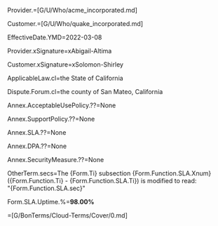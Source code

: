 Provider.=[G/U/Who/acme_incorporated.md]

Customer.=[G/U/Who/quake_incorporated.md]

EffectiveDate.YMD=2022-03-08

Provider.xSignature=xAbigail-Altima

Customer.xSignature=xSolomon-Shirley

ApplicableLaw.cl=the State of California

Dispute.Forum.cl=the county of San Mateo, California

Annex.AcceptableUsePolicy.??=None

Annex.SupportPolicy.??=None

Annex.SLA.??=None

Annex.DPA.??=None

Annex.SecurityMeasure.??=None

OtherTerm.secs=The {Form.Ti} subsection {Form.Function.SLA.Xnum} ({Form.Function.Ti} - {Form.Function.SLA.Ti}) is modified to read:<br>"{Form.Function.SLA.sec}"

Form.SLA.Uptime.%=<b>98.00%</b>



=[G/BonTerms/Cloud-Terms/Cover/0.md]

